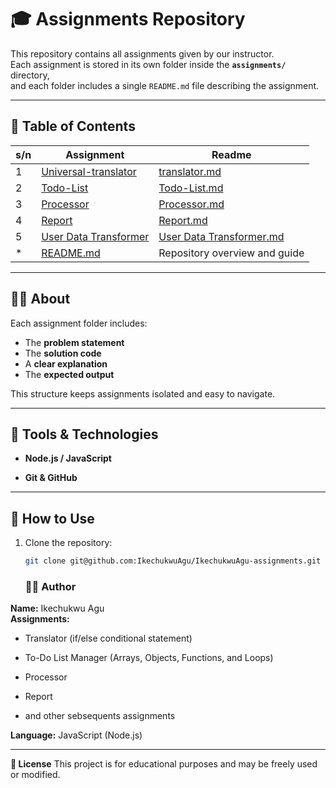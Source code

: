 
# 🎓 Assignments Repository

This repository contains all assignments given by our instructor.  
Each assignment is stored in its own folder inside the **`assignments/`** directory,  
and each folder includes a single `README.md` file describing the assignment.

---

## 📘 Table of Contents

|s/n| Assignment |  Readme |
|------|-------------|--------------|
|1| [Universal-translator](./Assignments/translator/Universal-translator.js) |[translator.md](./Assignments/translator/README.md)
|2| [Todo-List](./Assignments/todoList/todoList.js) |[Todo-List.md](./Assignments/todoList/README.md) 
|3| [Processor](./Assignments/processor/processor.js) | [Processor.md](./Assignments/processor/README.md)|
|4|[Report](./Assignments/report/report.js) | [Report.md](./Assignments/report/README.md) |
|5|[User Data Transformer](./Assignments/data_transformer/app.js) | [User Data Transformer.md](./Assignments/data_transformer/README.md) |
|*| [README.md](./README.md) | Repository overview and guide |

---

## 🧑‍🏫 About

Each assignment folder includes:

- The **problem statement**
- The **solution code**
- A **clear explanation**
- The **expected output**

This structure keeps assignments isolated and easy to navigate.

---

## 🧰 Tools & Technologies

- **Node.js / JavaScript**
  
- **Git & GitHub**

---

## 🚀 How to Use

1. Clone the repository:
  
   ```bash
   git clone git@github.com:IkechukwuAgu/IkechukwuAgu-assignments.git
   ```

   ### 👨‍💻 Author

**Name:** Ikechukwu Agu <br>
**Assignments:**

- Translator (if/else conditional statement)

- To-Do List Manager (Arrays, Objects, Functions, and Loops)
  
- Processor

- Report
  
- and  other sebsequents assignments
  
**Language:** JavaScript (Node.js)

---
**🪪 License**
This project is for educational purposes and may be freely used or modified.
